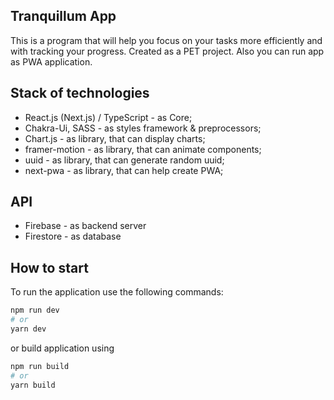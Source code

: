 ## Tranquillum App

This is a program that will help you focus on your tasks more efficiently and with tracking your progress. Created as a PET project.
Also you can run app as PWA application.

## Stack of technologies
  * React.js (Next.js) / TypeScript - as Core;
  * Chakra-Ui, SASS - as styles framework & preprocessors;
  * Chart.js - as library, that can display charts;
  * framer-motion - as library, that can animate components;
  * uuid - as library, that can generate random uuid;
  * next-pwa - as library, that can help create PWA;

## API
 * Firebase - as backend server
 * Firestore - as database 

## How to start
To run the application use the following commands:

```bash
npm run dev
# or
yarn dev
```
or build application using

```bash
npm run build
# or
yarn build
```